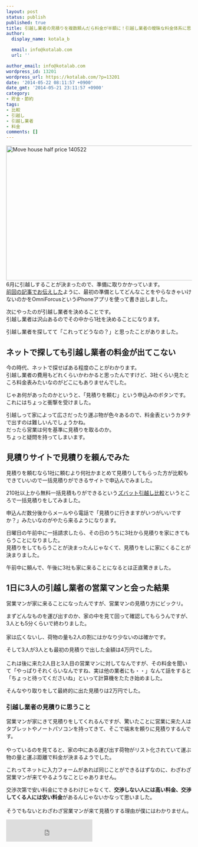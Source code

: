 ```yaml
---
layout: post
status: publish
published: true
title: 引越し業者の見積りを複数頼んだら料金が半額に！引越し業者の曖昧な料金体系に思うこと
author:
  display_name: kotala_b

  email: info@kotalab.com
  url: ''

author_email: info@kotalab.com
wordpress_id: 13201
wordpress_url: https://kotalab.com/?p=13201
date: '2014-05-22 08:11:57 +0900'
date_gmt: '2014-05-21 23:11:57 +0900'
category:
- 貯金・節約
tags:
- 比較
- 引越し
- 引越し業者
- 料金
comments: []
---
```

<p><img src="https://kotalab.com/wp-content/uploads/move-house-half-price_140522.jpg" alt="Move house half price 140522" title="move-house-half-price_140522.jpg" border="0" width="548" height="365" /><br />
6月に引越しすることが決まったので、準備に取りかかっています。<br />
<a href="https://kotalab.com/move-house-task">前回の記事でお伝えした</a>ように、最初の準備としてどんなことをやらなきゃいけないのかをOmniForcusというiPhoneアプリを使って書き出しました。</p>
<p>次にやったのが引越し業者を決めることです。<br />
引越し業者は沢山あるのでその中から1社を決めることになります。</p>
<p>引越し業者を探してて「これってどうなの？」と思ったことがありました。</p>
<p><!--more--></p>
<h2>ネットで探しても引越し業者の料金が出てこない</h2>
<p>今の時代、ネットで探せばある程度のことがわかります。<br />
引越し業者の費用もどれくらいかわかると思ったんですけど、3社くらい見たところ料金表みたいなのがどこにもありませんでした。</p>
<p>じゃあ何があったのかというと、「見積りを頼む」という申込みのボタンです。<br />
これにはちょっと衝撃を受けました。</p>
<p>引越しって家によって広さだったり運ぶ物が色々あるので、料金表というカタチで出すのは難しいんでしょうかね。<br />
だったら営業は何を基準に見積りを取るのか。<br />
ちょっと疑問を持ってしまいます。</p>
<h2>見積りサイトで見積りを頼んでみた</h2>
<p>見積りを頼むなら1社に頼むより何社かまとめて見積りしてもらった方が比較もできていいので一括見積りができるサイトで申込んでみました。</p>
<p>210社以上から無料一括見積もりができるという<a href="http://ck.jp.ap.valuecommerce.com/servlet/referral?sid=2967684&pid=882698077" target="_blank" ><img src="http://ad.jp.ap.valuecommerce.com/servlet/gifbanner?sid=2967684&pid=882698077" height="1" width="1" border="0">ズバット引越し比較</a>というところで一括見積りをしてみました。</p>
<p>申込んだ数分後からメールやら電話で「見積りに行きますがいつがいいですか？」みたいなのがやたら来るようになります。</p>
<p>日曜日の午前中に一括請求したら、その日のうちに3社から見積りを家にきてもらうことになりました。<br />
見積りをしてもらうことが決まったんじゃなくて、見積りをしに家にくることが決まりました。</p>
<p>午前中に頼んで、午後に3社も家に来ることになるとは正直驚きました。</p>
<h2>1日に3人の引越し業者の営業マンと会った結果</h2>
<p>営業マンが家に来ることになったんですが、営業マンの見積り方にビックリ。</p>
<p>まずどんなものを運び出すのか、家の中を見て回って確認してもらうんですが、3人とも5分くらいで終わりました。<br><br />
家は広くないし、荷物の量も2人の割にはかなり少ないのは確かです。</p>
<p>そして3人が3人とも<span class="b">最初の見積りで出した金額は4万円</span>でした。<br><br />
これは後に来た2人目と3人目の営業マンに対してなんですが、その料金を聞いて「やっぱりそれくらいなんですね、実は他の業者にも・・」なんて話をすると「ちょっと待ってくださいね」といって計算機をたたき始めました。</p>
<p>そんなやり取りをして<span class="b">最終的に出た見積りは2万円</span>でした。</p>
<h3>引越し業者の見積りに思うこと</h3>
<p>営業マンが家にきて見積りをしてくれるんですが、驚いたことに営業に来た人はタブレットやノートパソコンを持ってきて、そこで端末を頼りに見積りするんです。<br><br />
やっているのを見てると、家の中にある運び出す荷物がリスト化されていて運ぶ物の量と運ぶ距離で料金が決まるようでした。</p>
<p>これってネットに入力フォームがあれば同じことができるはずなのに、わざわざ営業マンが来てやるようなことじゃありません。</p>
<p>交渉次第で安い料金にできるわけじゃなくて、<strong>交渉しない人には高い料金、交渉してくる人には安い料金</strong>があるんじゃないかなって思いました。<br><br />
そうでもないとわざわざ営業マンが来て見積りする理由が僕にはわかりません。</p>
<p><iframe frameborder="0" allowtransparency="true" height="60" width="234" marginheight="0" scrolling="no" src="http://ad.jp.ap.valuecommerce.com/servlet/htmlbanner?sid=2967684&pid=882698081" marginwidth="0"><script language="javascript" src="http://ad.jp.ap.valuecommerce.com/servlet/jsbanner?sid=2967684&pid=882698081"></script><br />
<noscript><a href="http://ck.jp.ap.valuecommerce.com/servlet/referral?sid=2967684&pid=882698081" target="_blank" ><img src="http://ad.jp.ap.valuecommerce.com/servlet/gifbanner?sid=2967684&pid=882698081" height="60" width="234" border="0"></a></noscript>
<p></iframe></p>
